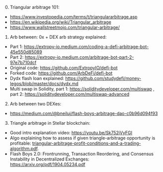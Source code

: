 0. Triangular arbitrage 101:
* https://www.investopedia.com/terms/t/triangulararbitrage.asp
* https://en.wikipedia.org/wiki/Triangular_arbitrage
* https://www.wallstreetmojo.com/triangular-arbitrage/
1. Arb between: 0x + DEX arb strategy explained:
* Part 1: https://extropy-io.medium.com/coding-a-defi-arbitrage-bot-45e550d85089
* Part 2: https://extropy-io.medium.com/arbitrage-bot-part-2-97e7b710dcf
* Original code: https://github.com/ExtropyIO/defi-bot
* Forked code: https://github.com/ArbDeFi/defi-bot
* Dydx flash loan explained: https://github.com/studydefi/money-legos/blob/master/docs/dydx.md
* Multi swap in Solidity, part 1: https://soliditydeveloper.com/multiswap , part 2: https://soliditydeveloper.com/multiswap-advanced

2. Arb between two DEXes:
* https://medium.com/@bneiluj/flash-boys-arbitrage-dao-c0b96d094f93

3. Triangle arbitrage in Stellar blockchain:
* Good intro explanation video: https://youtu.be/Sk752jVyFGI
* Algo explaining how to assess if given triangle-arbitrage opportunity is profitable: [triangular-arbitrage-profit-conditions-and-a-trading-algorithm.pdf](triangular-arbitrage-profit-conditions-and-a-trading-algorithm.pdf).
* Flash Boys 2.0: Frontrunning, Transaction Reordering, and Consensus Instability in Decentralized Exchanges: https://arxiv.org/pdf/1904.05234.pdf

